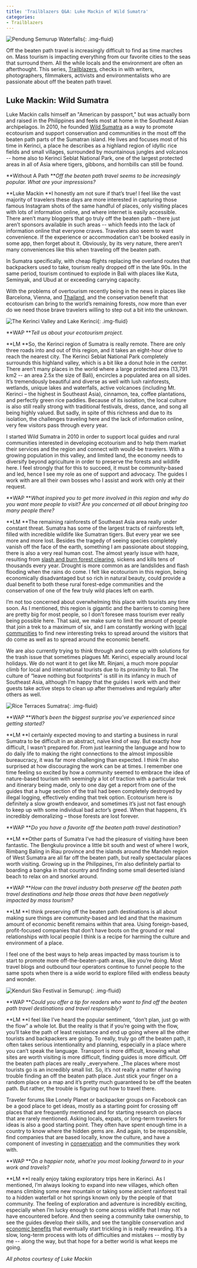 ```yaml
---
title: 'Trailblazers Q&A: Luke Mackin of Wild Sumatra'
categories:
- Trailblazers
---
```


![Pendung Semurup Waterfalls](https://withoutapath.com/wp-content/uploads/2017/10/pendung-semurup-waterfalls-1024x683.jpg){: .img-fluid}

Off the beaten path travel is increasingly difficult to find as time marches on. Mass tourism is impacting everything from our favorite cities to the seas that surround them. All the while locals and the environment are often an afterthought. This series, [Trailblazers](http://withoutapath.com/category/trailblazers/), checks in with writers, photographers, filmmakers, activists and environmentalists who are passionate about off the beaten path travel.

## Luke Mackin: Wild Sumatra

Luke Mackin calls himself an "American by passport," but was actually born and raised in the Philippines and feels most at home in the Southeast Asian archipelagos. In 2010, he founded [Wild Sumatra](https://www.wildsumatra.com/) as a way to promote ecotourism and support conservation and communities in the most off the beaten path parts of the Sumatran island. He lives and focuses most of his time in Kerinci, a place he describes as a highland region of idyllic rice fields and small villages, surrounded by mountainous jungles and volcanos -- home also to Kerinci Seblat National Park, one of the largest protected areas in all of Asia where tigers, gibbons, and hornbills can still be found.

**Without A Path **_Off the beaten path travel seems to be increasingly popular. What are your impressions?_

**Luke Mackin **I honestly am not sure if that’s true! I feel like the vast majority of travelers these days are more interested in capturing those famous Instagram shots of the same handful of places, only visiting places with lots of information online, and where internet is easily accessible. There aren’t many bloggers that go truly off the beaten path – there just aren’t sponsors available in such areas -- which feeds into the lack of information online that everyone craves. Travelers also seem to want convenience. If the experience or accommodation can’t be booked easily in some app, then forget about it. Obviously, by its very nature, there aren’t many conveniences like this when traveling off the beaten path.

In Sumatra specifically, with cheap flights replacing the overland routes that backpackers used to take, tourism really dropped off in the late 90s. In the same period, tourism continued to explode in Bali with places like Kuta, Seminyak, and Ubud at or exceeding carrying capacity.

With the problems of overtourism recently being in the news in places like Barcelona, Vienna, and [Thailand](https://withoutapath.com/thailand-tiger-temple-summer-travel/), and the conservation benefit that ecotourism can bring to the world’s remaining forests, now more than ever do we need those brave travelers willing to step out a bit into the unknown.

![The Kerinci Valley and Lake Kerinci](https://withoutapath.com/wp-content/uploads/2017/10/the-kerinci-valley-and-lake-kerinci-seen-from-bukit-khayangan-1024x683.jpg){: .img-fluid}

**WAP **_Tell us about your ecotourism project._

**LM **So, the Kerinci region of Sumatra is really remote. There are only three roads into and out of this region, and it takes an eight-hour drive to reach the nearest city. The Kerinci Seblat National Park completely surrounds this highland valley, which is a bit like a donut hole in the center. There aren’t many places in the world where a large protected area (13,791 km2 -- an area 2.5x the size of Bali), encircles a populated area on all sides. It’s tremendously beautiful and diverse as well with lush rainforests, wetlands, unique lakes and waterfalls, active volcanoes (including Mt. Kerinci – the highest in Southeast Asia), cinnamon, tea, coffee plantations, and perfectly green rice paddies. Because of its isolation, the local culture is also still really strong with traditional festivals, dress, dance, and song all being highly valued. But sadly, in spite of this richness and due to its isolation, the challenges traveling here and the lack of information online, very few visitors pass through every year.

I started Wild Sumatra in 2010 in order to support local guides and rural communities interested in developing ecotourism and to help them market their services and the region and connect with would-be travelers. With a growing population in this valley, and limited land, the economy needs to diversify beyond agriculture in order to preserve the forests and wildlife here. I feel strongly that for this to succeed, it must be community-based and led, hence I see my role as one of support and advocacy. The guides I work with are all their own bosses who I assist and work with only at their request.

**WAP **_What inspired you to get more involved in this region and why do you want more people to visit? Are you concerned at all about bringing too many people there?_

**LM **The remaining rainforests of Southeast Asia area really under constant threat. Sumatra has some of the largest tracts of rainforests left, filled with incredible wildlife like Sumatran tigers. But every year we see more and more lost. Besides the tragedy of seeing species completely vanish off the face of the earth, something I am passionate about stopping, there is also a very real human cost. The almost yearly issue with haze, resulting from [slash and burn forest clearing](https://en.wikipedia.org/wiki/2015_Southeast_Asian_haze), sickens and kills tens of thousands every year. Drought is more common as are landslides and flash flooding when the rains do come. I felt like ecotourism in this region, being economically disadvantaged but so rich in natural beauty, could provide a dual benefit to both these rural forest-edge communities and the conservation of one of the few truly wild places left on earth.

I’m not too concerned about overwhelming this place with tourists any time soon. As I mentioned, this region is gigantic and the barriers to coming here are pretty big for most people, so I don’t foresee mass tourism ever really being possible here. That said, we make sure to limit the amount of people that join a trek to a maximum of six, and I am constantly working with [local communities](https://withoutapath.com/jordanian-food-a-piece-of-jordan/) to find new interesting treks to spread around the visitors that do come as well as to spread around the economic benefit.

We are also currently trying to think through and come up with solutions for the trash issue that sometimes plagues Mt. Kerinci, especially around local holidays. We do not want it to get like Mt. Rinjani, a much more popular climb for local and international tourists due to its proximity to Bali. The culture of “leave nothing but footprints” is still in its infancy in much of Southeast Asia, although I’m happy that the guides I work with and their guests take active steps to clean up after themselves and regularly after others as well.

![Rice Terraces Sumatra](https://withoutapath.com/wp-content/uploads/2017/10/rice-terraces-1024x683.jpg){: .img-fluid}

**WAP **_What’s been the biggest surprise you’ve experienced since getting started?_

**LM **I certainly expected moving to and starting a business in rural Sumatra to be difficult in an abstract, naïve kind of way. But exactly _how_ difficult, I wasn’t prepared for. From just learning the language and how to do daily life to making the right connections to the almost impossible bureaucracy, it was far more challenging than expected. I think I’m also surprised at how discouraging the work can be at times. I remember one time feeling so excited by how a community seemed to embrace the idea of nature-based tourism with seemingly a lot of traction with a particular trek and itinerary being made, only to one day get a report from one of the guides that a huge section of the trail had been completely destroyed by illegal logging, effectively ending that trek option. Ecotourism here is definitely a slow growth endeavor, and sometimes it’s just not fast enough to keep up with some individual bad actor’s greed. When that happens, it’s incredibly demoralizing – those forests are lost forever.

**WAP **_Do you have a favorite off the beaten path travel destination?_

**LM **Other parts of Sumatra I’ve had the pleasure of visiting have been fantastic. The Bengkulu province a little bit south and west of where I work, Rimbang Baling in Riau province and the islands around the Mandeh region of West Sumatra are all far off the beaten path, but really spectacular places worth visiting. Growing up in the Philippines, I’m also definitely partial to boarding a bangka in that country and finding some small deserted island beach to relax on and snorkel around.

**WAP **_How can the travel industry both preserve off the beaten path travel destinations and help those areas that have been negatively impacted by mass tourism?_

**LM **I think preserving off the beaten path destinations is all about making sure things are community-based and led and that the maximum amount of economic benefit remains within that area. Using foreign-based, profit-focused companies that don’t have boots on the ground or real relationships with local people I think is a recipe for harming the culture and environment of a place.

I feel one of the best ways to help areas impacted by mass tourism is to start to promote more off-the-beaten-path areas, like you’re doing. Most travel blogs and outbound tour operators continue to funnel people to the same spots when there is a wide world to explore filled with endless beauty and wonder.

![Kenduri Sko Festival in Semurup](https://withoutapath.com/wp-content/uploads/2017/10/a-kenduri-sko-festival-in-semurup-1024x683.jpg){: .img-fluid}

**WAP **_Could you offer a tip for readers who want to find off the beaten path travel destinations and travel responsibly?_

**LM **I feel like I’ve heard the popular sentiment, “don’t plan, just go with the flow” a whole lot. But the reality is that if you’re going with the flow, you’ll take the path of least resistance and end up going where all the other tourists and backpackers are going. To really, truly go off the beaten path, it often takes serious intentionality and planning, especially in a place where you can’t speak the language. Transport is more difficult, knowing what sites are worth visiting is more difficult, finding guides is more difficult. Off the beaten path places are really _everywhere. _The places where most tourists go is an incredibly small list. So, it’s not really a matter of having trouble finding an off the beaten path place. Just stick your finger on a random place on a map and it’s pretty much guaranteed to be off the beaten path. But rather, the trouble is figuring out how to travel there.

Traveler forums like Lonely Planet or backpacker groups on Facebook can be a good place to get ideas, mostly as a starting point for crossing off places that are frequently mentioned and for starting research on places that are rarely mentioned. Asking locals, expats, or long-term travelers for ideas is also a good starting point. They often have spent enough time in a country to know where the hidden gems are. And again, to be responsible, find companies that are based locally, know the culture, and have a component of investing in [conservation](https://withoutapath.com/hiking-ziplining-monteverde-costa-rica/) and the communities they work with.

**WAP **_On a happier note, what’re you most looking forward to in your work and travels?_

**LM **I really enjoy taking exploratory trips here in Kerinci. As I mentioned, I’m always looking to expand into new villages, which often means climbing some new mountain or taking some ancient rainforest trail to a hidden waterfall or hot springs known only by the people of that community. The feeling of exploration and adventure is incredibly exciting, especially when I’m lucky enough to come across wildlife that I may not have encountered before. And then seeing a community take ownership, to see the guides develop their skills, and see the tangible conservation and [economic benefits](https://withoutapath.com/uncruise-adventures-sea-cortez-mexico/) that eventually start trickling in is really rewarding. It’s a slow, long-term process with lots of difficulties and mistakes -- mostly by me -- along the way, but that hope for a better world is what keeps me going.

_All photos courtesy of Luke Mackin_
